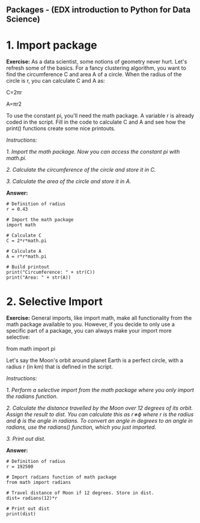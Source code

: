 ## Packages - (EDX introduction to Python for Data Science)
# 1. Import package
**Exercise:** 
As a data scientist, some notions of geometry never hurt. Let's refresh some of the basics. For a fancy clustering algorithm, you want to find the circumference C and area A of a circle. When the radius of the circle is r, you can calculate C and A as:
  
  C=2πr
  
  A=πr2

To use the constant pi, you'll need the math package. A variable r is already coded in the script. Fill in the code to calculate C and A and see how the print() functions create some nice printouts.

*Instructions:*

*1. Import the math package. Now you can access the constant pi with math.pi.*

*2. Calculate the circumference of the circle and store it in C.*

*3. Calculate the area of the circle and store it in A.*

**Answer:**

```
# Definition of radius
r = 0.43

# Import the math package
import math

# Calculate C
C = 2*r*math.pi

# Calculate A
A = r*r*math.pi

# Build printout
print("Circumference: " + str(C))
print("Area: " + str(A))
```

# 2. Selective Import
**Exercise:** 
General imports, like import math, make all functionality from the math package available to you. However, if you decide to only use a specific part of a package, you can always make your import more selective:

  from math import pi
  
Let's say the Moon's orbit around planet Earth is a perfect circle, with a radius r (in km) that is defined in the script.

*Instructions:*

*1. Perform a selective import from the math package where you only import the radians function.*

*2. Calculate the distance travelled by the Moon over 12 degrees of its orbit. Assign the result to dist. You can calculate this as r∗ϕ where r is the radius and ϕ is the angle in radians. To convert an angle in degrees to an angle in radians, use the radians() function, which you just imported.*

*3. Print out dist.*

**Answer:**

```
# Definition of radius
r = 192500

# Import radians function of math package
from math import radians

# Travel distance of Moon if 12 degrees. Store in dist.
dist= radians(12)*r

# Print out dist
print(dist)
```

